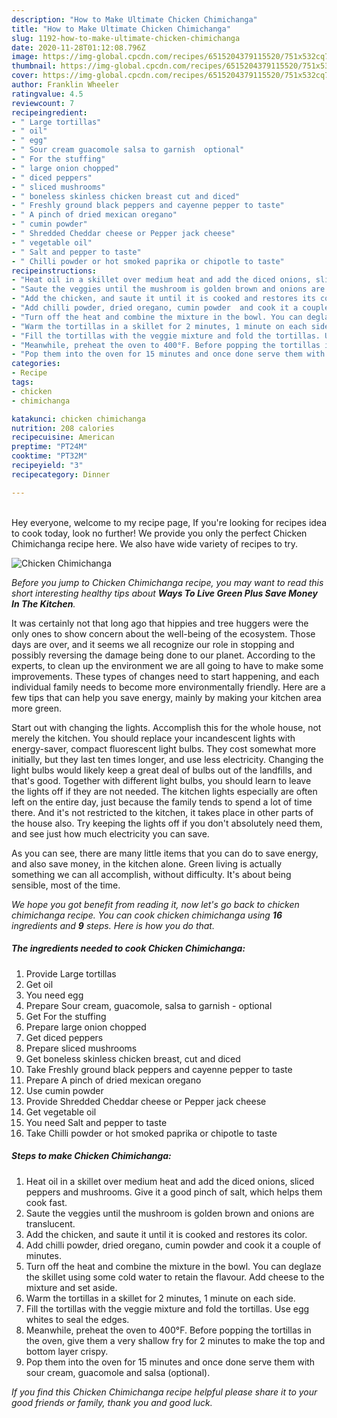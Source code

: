 ```yaml
---
description: "How to Make Ultimate Chicken Chimichanga"
title: "How to Make Ultimate Chicken Chimichanga"
slug: 1192-how-to-make-ultimate-chicken-chimichanga
date: 2020-11-28T01:12:08.796Z
image: https://img-global.cpcdn.com/recipes/6515204379115520/751x532cq70/chicken-chimichanga-recipe-main-photo.jpg
thumbnail: https://img-global.cpcdn.com/recipes/6515204379115520/751x532cq70/chicken-chimichanga-recipe-main-photo.jpg
cover: https://img-global.cpcdn.com/recipes/6515204379115520/751x532cq70/chicken-chimichanga-recipe-main-photo.jpg
author: Franklin Wheeler
ratingvalue: 4.5
reviewcount: 7
recipeingredient:
- " Large tortillas"
- " oil"
- " egg"
- " Sour cream guacomole salsa to garnish  optional"
- " For the stuffing"
- " large onion chopped"
- " diced peppers"
- " sliced mushrooms"
- " boneless skinless chicken breast cut and diced"
- " Freshly ground black peppers and cayenne pepper to taste"
- " A pinch of dried mexican oregano"
- " cumin powder"
- " Shredded Cheddar cheese or Pepper jack cheese"
- " vegetable oil"
- " Salt and pepper to taste"
- " Chilli powder or hot smoked paprika or chipotle to taste"
recipeinstructions:
- "Heat oil in a skillet over medium heat and add the diced onions, sliced peppers and mushrooms. Give it a good pinch of salt, which helps them cook fast."
- "Saute the veggies until the mushroom is golden brown and onions are translucent."
- "Add the chicken, and saute it until it is cooked and restores its color."
- "Add chilli powder, dried oregano, cumin powder  and cook it a couple of minutes."
- "Turn off the heat and combine the mixture in the bowl. You can deglaze the skillet using some cold water to retain the flavour. Add cheese to the mixture and set aside."
- "Warm the tortillas in a skillet for 2 minutes, 1 minute on each side."
- "Fill the tortillas with the veggie mixture and fold the tortillas. Use egg whites to seal the edges."
- "Meanwhile, preheat the oven to 400°F. Before popping the tortillas in the oven, give them a very shallow fry for 2 minutes to make the top and bottom layer crispy."
- "Pop them into the oven for 15 minutes and once done serve them with sour cream, guacomole and salsa (optional)."
categories:
- Recipe
tags:
- chicken
- chimichanga

katakunci: chicken chimichanga 
nutrition: 208 calories
recipecuisine: American
preptime: "PT24M"
cooktime: "PT32M"
recipeyield: "3"
recipecategory: Dinner

---
```

<br>
Hey everyone, welcome to my recipe page, If you're looking for recipes idea to cook today, look no further! We provide you only the perfect Chicken Chimichanga recipe here. We also have wide variety of recipes to try.
<br>


![Chicken Chimichanga](https://img-global.cpcdn.com/recipes/6515204379115520/751x532cq70/chicken-chimichanga-recipe-main-photo.jpg)

<i>Before you jump to Chicken Chimichanga recipe, you may want to read this short interesting healthy tips about 
<strong>Ways To Live Green Plus Save Money In The Kitchen</strong>.</i>
</br>

It was certainly not that long ago that hippies and tree huggers were the only ones to show concern about the well-being of the ecosystem. Those days are over, and it seems we all recognize our role in stopping and possibly reversing the damage being done to our planet. According to the experts, to clean up the environment we are all going to have to make some improvements. These types of changes need to start happening, and each individual family needs to become more environmentally friendly. Here are a few tips that can help you save energy, mainly by making your kitchen area more green.

Start out with changing the lights. Accomplish this for the whole house, not merely the kitchen. You should replace your incandescent lights with energy-saver, compact fluorescent light bulbs. They cost somewhat more initially, but they last ten times longer, and use less electricity. Changing the light bulbs would likely keep a great deal of bulbs out of the landfills, and that's good. Together with different light bulbs, you should learn to leave the lights off if they are not needed. The kitchen lights especially are often left on the entire day, just because the family tends to spend a lot of time there. And it's not restricted to the kitchen, it takes place in other parts of the house also. Try keeping the lights off if you don't absolutely need them, and see just how much electricity you can save.

As you can see, there are many little items that you can do to save energy, and also save money, in the kitchen alone. Green living is actually something we can all accomplish, without difficulty. It's about being sensible, most of the time.


<i>We hope you got benefit from reading it, now let's go back to chicken chimichanga recipe. You can cook chicken chimichanga using <strong>16</strong> ingredients and <strong>9</strong> steps. Here is how you do that.
</i>

##### The ingredients needed to cook Chicken Chimichanga:

1. Provide  Large tortillas
1. Get  oil
1. You need  egg
1. Prepare  Sour cream, guacomole, salsa to garnish - optional
1. Get  For the stuffing
1. Prepare  large onion chopped
1. Get  diced peppers
1. Prepare  sliced mushrooms
1. Get  boneless skinless chicken breast, cut and diced
1. Take  Freshly ground black peppers and cayenne pepper to taste
1. Prepare  A pinch of dried mexican oregano
1. Use  cumin powder
1. Provide  Shredded Cheddar cheese or Pepper jack cheese
1. Get  vegetable oil
1. You need  Salt and pepper to taste
1. Take  Chilli powder or hot smoked paprika or chipotle to taste


##### Steps to make Chicken Chimichanga:

1. Heat oil in a skillet over medium heat and add the diced onions, sliced peppers and mushrooms. Give it a good pinch of salt, which helps them cook fast.
1. Saute the veggies until the mushroom is golden brown and onions are translucent.
1. Add the chicken, and saute it until it is cooked and restores its color.
1. Add chilli powder, dried oregano, cumin powder  and cook it a couple of minutes.
1. Turn off the heat and combine the mixture in the bowl. You can deglaze the skillet using some cold water to retain the flavour. Add cheese to the mixture and set aside.
1. Warm the tortillas in a skillet for 2 minutes, 1 minute on each side.
1. Fill the tortillas with the veggie mixture and fold the tortillas. Use egg whites to seal the edges.
1. Meanwhile, preheat the oven to 400°F. Before popping the tortillas in the oven, give them a very shallow fry for 2 minutes to make the top and bottom layer crispy.
1. Pop them into the oven for 15 minutes and once done serve them with sour cream, guacomole and salsa (optional).


<i>If you find this Chicken Chimichanga recipe helpful please share it to your good friends or family, thank you and good luck.</i>
